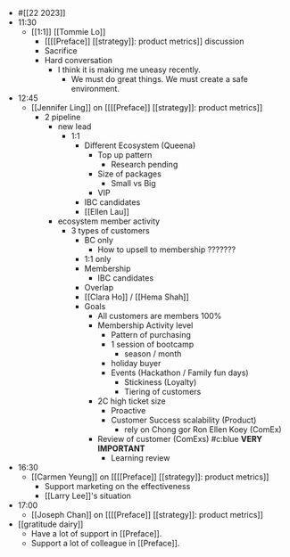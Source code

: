 - #[[22 2023]]
- 11:30
    - [[1:1]] [[Tommie Lo]]
        - [[[[Preface]] [[strategy]]: product metrics]] discussion
        - Sacrifice
        - Hard conversation
            - I think it is making me uneasy recently.
                - We must do great things. We must create a safe environment.
- 12:45
    - [[Jennifer Ling]] on [[[[Preface]] [[strategy]]: product metrics]]
        - 2 pipeline
            - new lead
                - 1:1
                    - Different Ecosystem (Queena)
                        - Top up pattern
                            - Research pending
                        - Size of packages
                            - Small vs Big
                        - VIP
                    - IBC candidates
                    - [[Ellen Lau]]
            - ecosystem member activity
                - 3 types of customers
                    - BC only
                        - How to upsell to membership ???????
                    - 1:1 only
                    - Membership
                        - IBC candidates
                    - Overlap
                    - [[Clara Ho]] / [[Hema Shah]]
                    - Goals
                        - All customers are members 100%
                        - Membership Activity level
                            - Pattern of purchasing
                            - 1 session of bootcamp
                                - season / month
                            - holiday buyer
                            - Events (Hackathon / Family fun days)
                                - Stickiness (Loyalty)
                                - Tiering of customers
                        - 2C high ticket size
                            - Proactive
                            - Customer Success scalability (Product)
                                - rely on Chong gor Ron Ellen Koey (ComEx)
                        - Review of customer (ComExs) #c:blue **VERY IMPORTANT**
                            - Learning review
- 16:30
    - [[Carmen Yeung]] on [[[[Preface]] [[strategy]]: product metrics]]
        - Support marketing on the effectiveness 
        - [[Larry Lee]]'s situation
- 17:00
    - [[Joseph Chan]] on [[[[Preface]] [[strategy]]: product metrics]]
- [[gratitude dairy]]
    - Have a lot of support in [[Preface]].
    - Support a lot of colleague in [[Preface]].
